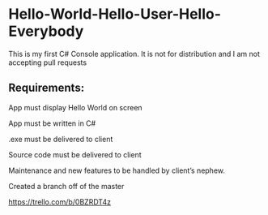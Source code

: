 # Hello-World-Hello-User-Hello-Everybody

This is my first C# Console application. It is not for distribution and I am not accepting pull requests

## Requirements:

App must display Hello World on screen

App must be written in C#

.exe must be delivered to client

Source code must be delivered to client

Maintenance and new features to be handled by client’s nephew.


Created a branch off of the master 



https://trello.com/b/0BZRDT4z